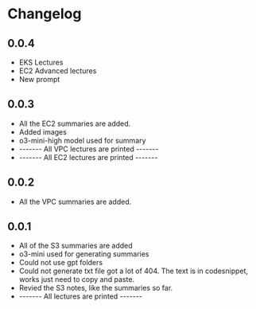 # Changelog 

## 0.0.4
- EKS Lectures 
- EC2 Advanced lectures
- New prompt

## 0.0.3
- All the EC2 summaries are added.
- Added images
- o3-mini-high model used for summary
- ------- All VPC lectures are printed -------
- ------- All EC2 lectures are printed -------

## 0.0.2
- All the VPC summaries are added. 

## 0.0.1
- All of the S3 summaries are added
- o3-mini used for generating summaries
- Could not use gpt folders
- Could not generate txt file got a lot of 404. The text is in codesnippet, works just need to copy and paste.
- Revied the S3 notes, like the summaries so far.
- ------- All lectures are printed -------